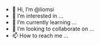 - 👋 Hi, I’m @liomsi
- 👀 I’m interested in ...
- 🌱 I’m currently learning ...
- 💞️ I’m looking to collaborate on ...
- 📫 How to reach me ...

<!---
liomsi/liomsi is a ✨ special ✨ repository because its `README.md` (this file) appears on your GitHub profile.
You can click the Preview link to take a look at your changes.
---
